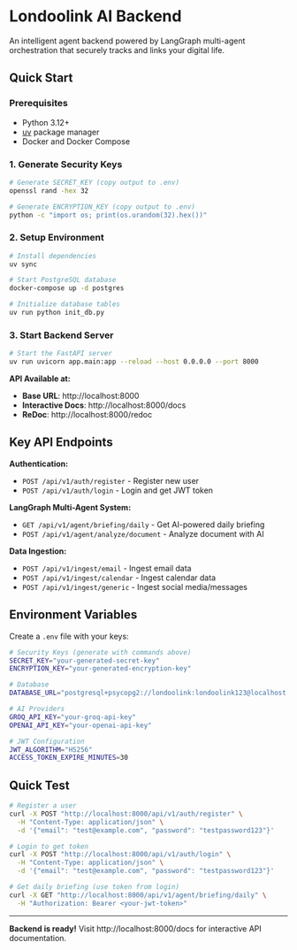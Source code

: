# Londoolink AI Backend

An intelligent agent backend powered by LangGraph multi-agent orchestration that securely tracks and links your digital life.

## Quick Start

### Prerequisites
- Python 3.12+
- [uv](https://github.com/astral-sh/uv) package manager
- Docker and Docker Compose

### 1. Generate Security Keys

```bash
# Generate SECRET_KEY (copy output to .env)
openssl rand -hex 32

# Generate ENCRYPTION_KEY (copy output to .env)
python -c "import os; print(os.urandom(32).hex())"
```

### 2. Setup Environment

```bash
# Install dependencies
uv sync

# Start PostgreSQL database
docker-compose up -d postgres

# Initialize database tables
uv run python init_db.py
```

### 3. Start Backend Server

```bash
# Start the FastAPI server
uv run uvicorn app.main:app --reload --host 0.0.0.0 --port 8000
```

**API Available at:**
- **Base URL**: http://localhost:8000
- **Interactive Docs**: http://localhost:8000/docs
- **ReDoc**: http://localhost:8000/redoc

## Key API Endpoints

**Authentication:**
- `POST /api/v1/auth/register` - Register new user
- `POST /api/v1/auth/login` - Login and get JWT token

**LangGraph Multi-Agent System:**
- `GET /api/v1/agent/briefing/daily` - Get AI-powered daily briefing
- `POST /api/v1/agent/analyze/document` - Analyze document with AI

**Data Ingestion:**
- `POST /api/v1/ingest/email` - Ingest email data
- `POST /api/v1/ingest/calendar` - Ingest calendar data
- `POST /api/v1/ingest/generic` - Ingest social media/messages

## Environment Variables

Create a `.env` file with your keys:

```bash
# Security Keys (generate with commands above)
SECRET_KEY="your-generated-secret-key"
ENCRYPTION_KEY="your-generated-encryption-key"

# Database
DATABASE_URL="postgresql+psycopg2://londoolink:londoolink123@localhost:5432/londoolink_db"

# AI Providers
GROQ_API_KEY="your-groq-api-key"
OPENAI_API_KEY="your-openai-api-key"

# JWT Configuration
JWT_ALGORITHM="HS256"
ACCESS_TOKEN_EXPIRE_MINUTES=30
```

## Quick Test

```bash
# Register a user
curl -X POST "http://localhost:8000/api/v1/auth/register" \
  -H "Content-Type: application/json" \
  -d '{"email": "test@example.com", "password": "testpassword123"}'

# Login to get token
curl -X POST "http://localhost:8000/api/v1/auth/login" \
  -H "Content-Type: application/json" \
  -d '{"email": "test@example.com", "password": "testpassword123"}'

# Get daily briefing (use token from login)
curl -X GET "http://localhost:8000/api/v1/agent/briefing/daily" \
  -H "Authorization: Bearer <your-jwt-token>"
```

---

**Backend is ready!** Visit http://localhost:8000/docs for interactive API documentation.